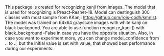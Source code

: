 This package is created for recognizing kanji from images. 
The model that is used for recognizing is Preact-Resnet-18.
Model can destinguish 300 classes with most sample from KKanji https://github.com/rois-codh/kmnist.
The model was trained on 64x64 grayscale images with white kanji on black backgound.
You are able to use function recognize_kanji() with black_background=False in case you have the opposite situation.
Also, in case you want to experiment more, you can change model_confidence from .. to .., but the initial value
is set with value, that showed best performance during our experiments.